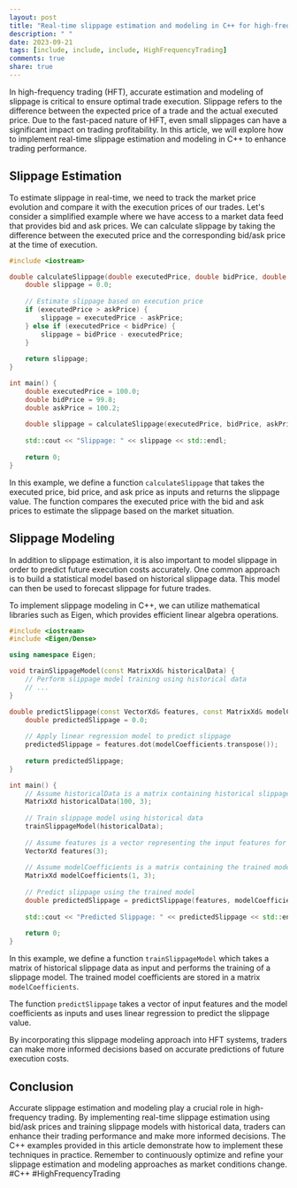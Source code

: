 ```yaml
---
layout: post
title: "Real-time slippage estimation and modeling in C++ for high-frequency trading"
description: " "
date: 2023-09-21
tags: [include, include, include, HighFrequencyTrading]
comments: true
share: true
---
```


In high-frequency trading (HFT), accurate estimation and modeling of slippage is critical to ensure optimal trade execution. Slippage refers to the difference between the expected price of a trade and the actual executed price. Due to the fast-paced nature of HFT, even small slippages can have a significant impact on trading profitability. In this article, we will explore how to implement real-time slippage estimation and modeling in C++ to enhance trading performance.

## Slippage Estimation

To estimate slippage in real-time, we need to track the market price evolution and compare it with the execution prices of our trades. Let's consider a simplified example where we have access to a market data feed that provides bid and ask prices. We can calculate slippage by taking the difference between the executed price and the corresponding bid/ask price at the time of execution.

```cpp
#include <iostream>

double calculateSlippage(double executedPrice, double bidPrice, double askPrice) {
    double slippage = 0.0;
    
    // Estimate slippage based on execution price
    if (executedPrice > askPrice) {
        slippage = executedPrice - askPrice;
    } else if (executedPrice < bidPrice) {
        slippage = bidPrice - executedPrice;
    }
    
    return slippage;
}

int main() {
    double executedPrice = 100.0;
    double bidPrice = 99.8;
    double askPrice = 100.2;
    
    double slippage = calculateSlippage(executedPrice, bidPrice, askPrice);
    
    std::cout << "Slippage: " << slippage << std::endl;
    
    return 0;
}
```

In this example, we define a function `calculateSlippage` that takes the executed price, bid price, and ask price as inputs and returns the slippage value. The function compares the executed price with the bid and ask prices to estimate the slippage based on the market situation.

## Slippage Modeling

In addition to slippage estimation, it is also important to model slippage in order to predict future execution costs accurately. One common approach is to build a statistical model based on historical slippage data. This model can then be used to forecast slippage for future trades.

To implement slippage modeling in C++, we can utilize mathematical libraries such as Eigen, which provides efficient linear algebra operations.

```cpp
#include <iostream>
#include <Eigen/Dense>

using namespace Eigen;

void trainSlippageModel(const MatrixXd& historicalData) {
    // Perform slippage model training using historical data
    // ...
}

double predictSlippage(const VectorXd& features, const MatrixXd& modelCoefficients) {
    double predictedSlippage = 0.0;
    
    // Apply linear regression model to predict slippage
    predictedSlippage = features.dot(modelCoefficients.transpose());
    
    return predictedSlippage;
}

int main() {
    // Assume historicalData is a matrix containing historical slippage data
    MatrixXd historicalData(100, 3);
    
    // Train slippage model using historical data
    trainSlippageModel(historicalData);
    
    // Assume features is a vector representing the input features for prediction
    VectorXd features(3);
    
    // Assume modelCoefficients is a matrix containing the trained model coefficients
    MatrixXd modelCoefficients(1, 3);
    
    // Predict slippage using the trained model
    double predictedSlippage = predictSlippage(features, modelCoefficients);
    
    std::cout << "Predicted Slippage: " << predictedSlippage << std::endl;
    
    return 0;
}
```

In this example, we define a function `trainSlippageModel` which takes a matrix of historical slippage data as input and performs the training of a slippage model. The trained model coefficients are stored in a matrix `modelCoefficients`.

The function `predictSlippage` takes a vector of input features and the model coefficients as inputs and uses linear regression to predict the slippage value.

By incorporating this slippage modeling approach into HFT systems, traders can make more informed decisions based on accurate predictions of future execution costs.

## Conclusion

Accurate slippage estimation and modeling play a crucial role in high-frequency trading. By implementing real-time slippage estimation using bid/ask prices and training slippage models with historical data, traders can enhance their trading performance and make more informed decisions. The C++ examples provided in this article demonstrate how to implement these techniques in practice. Remember to continuously optimize and refine your slippage estimation and modeling approaches as market conditions change. #C++ #HighFrequencyTrading